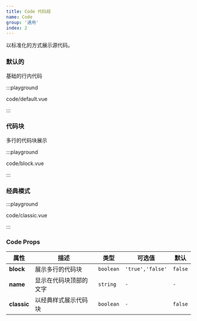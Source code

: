 ```yaml
---
title: Code 代码段
name: Code
group: '通用'
index: 2
---
```


以标准化的方式展示源代码。

### 默认的

基础的行内代码

:::playground

code/default.vue

:::

### 代码块

多行的代码块展示

:::playground

code/block.vue

:::

### 经典模式

:::playground

code/classic.vue

:::

### Code Props

| 属性        | 描述                   | 类型      | 可选值           | 默认    |
| ----------- | ---------------------- | --------- | ---------------- | ------- |
| **block**   | 展示多行的代码块       | `boolean` | `'true','false'` | `false` |
| **name**    | 显示在代码块顶部的文字 | `string`  | `-`              | `-`     |
| **classic** | 以经典样式展示代码块   | `boolean` | `-`              | `false` |
